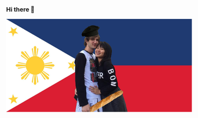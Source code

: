 ### Hi there 👋

![ALT TEXT](https://raw.githubusercontent.com/JustalK/justalk/master/my_filipino_wife_pinay_001.jpg)
